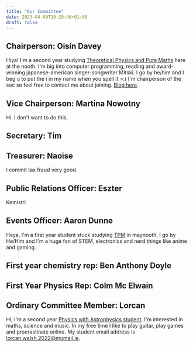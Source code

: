 ```yaml
---
title: "Our Committee"
date: 2023-04-09T20:29:46+01:00
draft: false
---
```


## Chairperson: 	Oisín Davey
Hiya! I'm a second year studying [Theoretical Physics and Pure Maths](https://www.maynoothuniversity.ie/study-maynooth/undergraduate-studies/courses/bsc-theoretical-physics-mathematics) here at the nooth. I'm big into computer programming, reading and award-winning japanese-american singer-songwriter Mitski. I go by he/him and I beg u to put the í in my name when you spell it >:( I'm chairperson of the soc so feel free to contact me about joining. [Blog here](https://blog.oisín.ie).
## Vice Chairperson: 	Martina Nowotny
Hi. I don't want to do this. 
## Secretary: 	Tim
## Treasurer: 	Naoise
I commit tax fraud very good.
## Public Relations Officer: 	Eszter
Kemistri
## Events Officer: 	Aaron Dunne
Heya, I'm a first year student stuck studying [TPM](https://www.maynoothuniversity.ie/study-maynooth/undergraduate-studies/courses/bsc-theoretical-physics-mathematics) in maynooth, I go by He/Him and I'm a huge fan of STEM, electronics and nerd things like anime and gaming. 
## First year chemistry rep: 	Ben Anthony Doyle
## First Year Physics Rep: 	Colm Mc Elwain
## Ordinary Committee Member: 	Lorcan
Hi, I'm a second year [Physics with Astrophysics student](https://www.maynoothuniversity.ie/study-maynooth/undergraduate-studies/courses/bsc-physics-astrophysics). I'm interested in maths, science and music. In my free time I like to play guitar, play games and procrastinate online. My student email address is lorcan.walsh.2022@mumail.ie.
